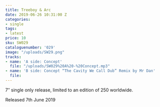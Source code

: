```yaml
---
title: Treeboy & Arc
date: 2019-06-26 10:31:00 Z
categories:
- single
tags:
- latest
price: 10
sku: SW029
cataloguenumber: '029'
image: "/uploads/SW29.png"
tracks:
- name: 'A side: Concept'
  file: "/uploads/SW029%20A%20-%20Concept.mp3"
- name: 'B side: Concept “The Cavity We Call Dub” Remix by Mr Dan'
  file: 
---
```


7″ single only release, limited to an edition of 250 worldwide.

Released 7th June 2019
